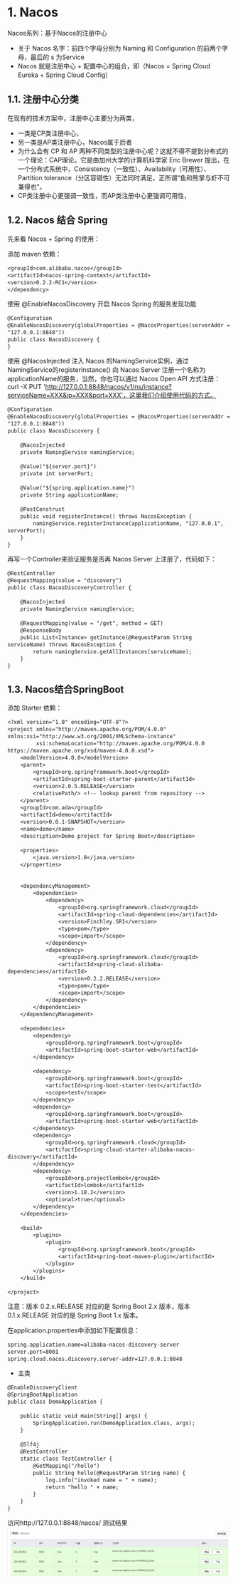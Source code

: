 # 1. Nacos 
Nacos系列：基于Nacos的注册中心

- 关于 Nacos 名字：前四个字母分别为 Naming 和 Configuration 的前两个字母，最后的 s 为Service
-  Nacos 就是注册中心 + 配置中心的组合，即（Nacos = Spring Cloud Eureka + Spring Cloud Config）
## 1.1. 注册中心分类
在现有的技术方案中，注册中心主要分为两类，

- 一类是CP类注册中心，
- 另一类是AP类注册中心，Nacos属于后者
- 为什么会有 CP 和 AP 两种不同类型的注册中心呢？这就不得不提到分布式的一个理论：CAP理论。它是由加州大学的计算机科学家 Eric Brewer 提出，在一个分布式系统中，Consistency（一致性）、Availability（可用性）、Partition tolerance（分区容错性）无法同时满足，正所谓“鱼和熊掌与虾不可兼得也”。
- CP类注册中心更强调一致性，而AP类注册中心更强调可用性，
## 1.2. Nacos 结合 Spring
先来看 Nacos + Spring 的使用：

添加 maven 依赖：
```<dependency>
<groupId>com.alibaba.nacos</groupId>
<artifactId>nacos-spring-context</artifactId>
<version>0.2.2-RC1</version>
</dependency>
```
使用 @EnableNacosDiscovery 开启 Nacos Spring 的服务发现功能
```
@Configuration
@EnableNacosDiscovery(globalProperties = @NacosProperties(serverAddr = "127.0.0.1:8848"))
public class NacosDiscovery {
}

```

使用 @NacosInjected 注入 Nacos 的NamingService实例，通过NamingService的registerInstance() 向 Nacos Server 注册一个名称为applicationName的服务，当然，你也可以通过 Nacos Open API 方式注册：
curl -X PUT 'http://127.0.0.1:8848/nacos/v1/ns/instance?serviceName=XXX&ip=XXX&port=XXX'，这里我们介绍使用代码的方式。
```
@Configuration
@EnableNacosDiscovery(globalProperties = @NacosProperties(serverAddr = "127.0.0.1:8848"))
public class NacosDiscovery {

    @NacosInjected
    private NamingService namingService;

    @Value("${server.port}")
    private int serverPort;

    @Value("${spring.application.name}")
    private String applicationName;

    @PostConstruct
    public void registerInstance() throws NacosException {
        namingService.registerInstance(applicationName, "127.0.0.1", serverPort);
    }
}

```

再写一个Controller来验证服务是否再 Nacos Server 上注册了，代码如下：
```
@RestController
@RequestMapping(value = "discovery")
public class NacosDiscoveryController {

    @NacosInjected
    private NamingService namingService;

    @RequestMapping(value = "/get", method = GET)
    @ResponseBody
    public List<Instance> getInstance(@RequestParam String serviceName) throws NacosException {
        return namingService.getAllInstances(serviceName);
    }
}
```
## 1.3. Nacos结合SpringBoot
添加 Starter 依赖：
```
<?xml version="1.0" encoding="UTF-8"?>
<project xmlns="http://maven.apache.org/POM/4.0.0" xmlns:xsi="http://www.w3.org/2001/XMLSchema-instance"
         xsi:schemaLocation="http://maven.apache.org/POM/4.0.0 https://maven.apache.org/xsd/maven-4.0.0.xsd">
    <modelVersion>4.0.0</modelVersion>
    <parent>
        <groupId>org.springframework.boot</groupId>
        <artifactId>spring-boot-starter-parent</artifactId>
        <version>2.0.5.RELEASE</version>
        <relativePath/> <!-- lookup parent from repository -->
    </parent>
    <groupId>com.ada</groupId>
    <artifactId>demo</artifactId>
    <version>0.0.1-SNAPSHOT</version>
    <name>demo</name>
    <description>Demo project for Spring Boot</description>

    <properties>
        <java.version>1.8</java.version>
    </properties>


    <dependencyManagement>
        <dependencies>
            <dependency>
                <groupId>org.springframework.cloud</groupId>
                <artifactId>spring-cloud-dependencies</artifactId>
                <version>Finchley.SR1</version>
                <type>pom</type>
                <scope>import</scope>
            </dependency>
            <dependency>
                <groupId>org.springframework.cloud</groupId>
                <artifactId>spring-cloud-alibaba-dependencies</artifactId>
                <version>0.2.2.RELEASE</version>
                <type>pom</type>
                <scope>import</scope>
            </dependency>
        </dependencies>
    </dependencyManagement>

    <dependencies>
        <dependency>
            <groupId>org.springframework.boot</groupId>
            <artifactId>spring-boot-starter-web</artifactId>
        </dependency>

        <dependency>
            <groupId>org.springframework.boot</groupId>
            <artifactId>spring-boot-starter-test</artifactId>
            <scope>test</scope>
        </dependency>
        <dependency>
            <groupId>org.springframework.boot</groupId>
            <artifactId>spring-boot-starter-web</artifactId>
        </dependency>
        <dependency>
            <groupId>org.springframework.cloud</groupId>
            <artifactId>spring-cloud-starter-alibaba-nacos-discovery</artifactId>
        </dependency>
        <dependency>
            <groupId>org.projectlombok</groupId>
            <artifactId>lombok</artifactId>
            <version>1.18.2</version>
            <optional>true</optional>
        </dependency>
    </dependencies>

    <build>
        <plugins>
            <plugin>
                <groupId>org.springframework.boot</groupId>
                <artifactId>spring-boot-maven-plugin</artifactId>
            </plugin>
        </plugins>
    </build>

</project>

```
注意：版本 0.2.x.RELEASE 对应的是 Spring Boot 2.x 版本，版本 0.1.x.RELEASE 对应的是 Spring Boot 1.x 版本。

在application.properties中添加如下配置信息：
```
spring.application.name=alibaba-nacos-discovery-server
server.port=8001
spring.cloud.nacos.discovery.server-addr=127.0.0.1:8848
```
- 主类

```
@EnableDiscoveryClient
@SpringBootApplication
public class DemoApplication {

    public static void main(String[] args) {
        SpringApplication.run(DemoApplication.class, args);
    }

    @Slf4j
    @RestController
    static class TestController {
        @GetMapping("/hello")
        public String hello(@RequestParam String name) {
            log.info("invoked name = " + name);
            return "hello " + name;
        }
    }
}

```
访问http://127.0.0.1:8848/nacos/
测试结果
 ![](_v_images/20191105152614195_7146.png)